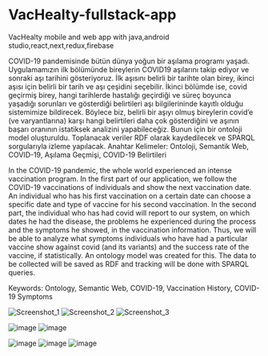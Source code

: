# VacHealty-fullstack-app
VacHealty mobile and web app with java,android studio,react,next,redux,firebase

COVID-19 pandemisinde bütün dünya yoğun bir aşılama programı yaşadı. Uygulamamızın ilk bölümünde bireylerin COVID19 aşılarını takip ediyor ve sonraki aşı tarihini gösteriyoruz. İlk aşısını belirli bir tarihte olan birey, ikinci aşısı için belirli bir tarih ve aşı çeşidini seçebilir. İkinci bölümde ise, covid geçirmiş birey, hangi tarihlerde hastalığı geçirdiği ve süreç boyunca yaşadığı sorunları ve gösterdiği belirtileri aşı bilgilerininde kayıtlı olduğu sistemimize bildirecek. Böylece biz, belirli bir aşıyı olmuş bireylerin covid’e (ve varyantlarına) karşı hangi belirtileri daha çok gösterdiğini ve aşının başarı oranının istatiksek analizini yapabileceğiz. Bunun için bir ontoloji model oluşturuldu. Toplanacak veriler RDF olarak kaydedilecek ve SPARQL sorgularıyla izleme yapılacak.
Anahtar Kelimeler: Ontoloji, Semantik Web, COVID-19, Aşılama Geçmişi, COVID-19 Belirtileri

 
In the COVID-19 pandemic, the whole world experienced an intense vaccination program. In the first part of our application, we follow the COVID-19 vaccinations of individuals and show the next vaccination date. An individual who has his first vaccination on a certain date can choose a specific date and type of vaccine for his second vaccination. In the second part, the individual who has had covid will report to our system, on which dates he had the disease, the problems he experienced during the process and the symptoms he showed, in the vaccination information. Thus, we will be able to analyze what symptoms individuals who have had a particular vaccine show against covid (and its variants) and the success rate of the vaccine, if statistically. An ontology model was created for this. The data to be collected will be saved as RDF and tracking will be done with SPARQL queries.

Keywords: Ontology, Semantic Web, COVID-19, Vaccination History, COVID-19 Symptoms


![Screenshot_1](https://user-images.githubusercontent.com/78312646/182764007-16565178-a1b4-4db2-b27b-4868f00b13e2.png)
![Screenshot_2](https://user-images.githubusercontent.com/78312646/182764015-3a8e72d5-815e-4f62-9923-f2148e46d3ea.png)
![Screenshot_3](https://user-images.githubusercontent.com/78312646/182764017-41a2ceb1-630d-4675-ad9a-0d09e90f6aee.png)

![image](https://user-images.githubusercontent.com/78312646/182764378-61ea4bb9-ffbc-4210-90e7-1164f008dec5.png)
![image](https://user-images.githubusercontent.com/78312646/182764390-74d67363-7ebc-48a8-8ed3-0ca500840601.png)

![image](https://user-images.githubusercontent.com/78312646/182764803-9f4dfe5f-6098-4393-b0b0-5009d38f3a3a.png)
![image](https://user-images.githubusercontent.com/78312646/182764810-feb8457d-ca9a-4c29-ac40-654b4f67af2f.png)
![image](https://user-images.githubusercontent.com/78312646/182764819-8b090d8c-06f9-423e-a558-6d4ef46b4d59.png)


